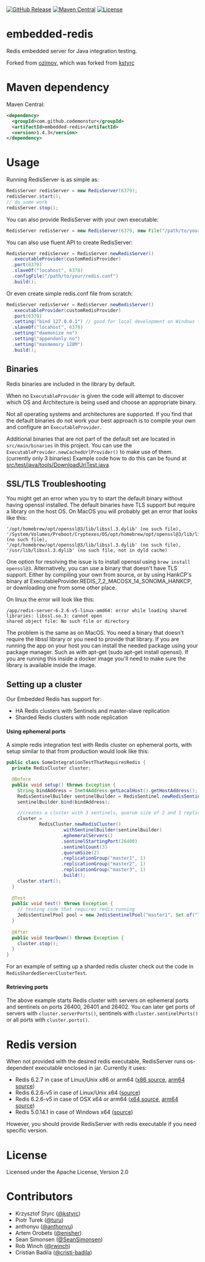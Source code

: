 [![GitHub Release](https://img.shields.io/github/release/codemonstur/embedded-redis.svg)](https://github.com/codemonstur/embedded-redis/releases)
[![Maven Central](https://maven-badges.herokuapp.com/maven-central/com.github.codemonstur/embedded-redis/badge.svg)](http://mvnrepository.com/artifact/com.github.codemonstur/embedded-redis)
[![License](https://img.shields.io/badge/License-Apache%202.0-blue.svg)](https://opensource.org/licenses/Apache-2.0)

embedded-redis
==============

Redis embedded server for Java integration testing.

Forked from [ozimov](https://github.com/ozimov/embedded-redis),
which was forked from [kstyrc](https://github.com/kstyrc/embedded-redis)

Maven dependency
==============

Maven Central:
```xml
<dependency>
  <groupId>com.github.codemonstur</groupId>
  <artifactId>embedded-redis</artifactId>
  <version>1.4.3</version>
</dependency>
```

Usage
==============

Running RedisServer is as simple as:
```java
RedisServer redisServer = new RedisServer(6379);
redisServer.start();
// do some work
redisServer.stop();
```

You can also provide RedisServer with your own executable:
```java
RedisServer redisServer = new RedisServer(6379, new File("/path/to/your/redis"));
```

You can also use fluent API to create RedisServer:
```java
RedisServer redisServer = RedisServer.newRedisServer()
  .executableProvider(customRedisProvider)
  .port(6379)
  .slaveOf("locahost", 6378)
  .configFile("/path/to/your/redis.conf")
  .build();
```

Or even create simple redis.conf file from scratch:
```java
RedisServer redisServer = RedisServer.newRedisServer()
  .executableProvider(customRedisProvider)
  .port(6379)
  .setting("bind 127.0.0.1") // good for local development on Windows to prevent security popups
  .slaveOf("locahost", 6378)
  .setting("daemonize no")
  .setting("appendonly no")
  .setting("maxmemory 128M")
  .build();
```

## Binaries

Redis binaries are included in the library by default.

When no `ExecutableProvider` is given the code will attempt to discover which OS and Architecture is being used and choose an appropriate binary.

Not all operating systems and architectures are supported.
If you find that the default binaries do not work your best approach is to compile your own and configure an `ExecutableProvider`.

Additional binaries that are not part of the default set are located in `src/main/binaries` in this project.
You can use the `ExecutableProvider.newCachedUrlProvider()` to make use of them. (currently only 3 binaries)
Example code how to do this can be found at [src/test/java/tools/DownloadUriTest.java](src/test/java/tools/DownloadUriTest.java).

## SSL/TLS Troubleshooting

You might get an error when you try to start the default binary without having openssl installed. The default
binaries have TLS support but require a library on the host OS. On MacOS you will probably get an error that
looks like this:

    '/opt/homebrew/opt/openssl@3/lib/libssl.3.dylib' (no such file),
    '/System/Volumes/Preboot/Cryptexes/OS/opt/homebrew/opt/openssl@3/lib/libssl.3.dylib' (no such file),
    '/opt/homebrew/opt/openssl@3/lib/libssl.3.dylib' (no such file),
    '/usr/lib/libssl.3.dylib' (no such file, not in dyld cache)

One option for resolving the issue is to install openssl using `brew install openssl@3`. Alternatively, you
can use a binary that doesn't have TLS support. Either by compiling your own from source, or by using HankCP's
binary at ExecutableProvider.REDIS_7_2_MACOSX_14_SONOMA_HANKCP, or downloading one from some other place.

On linux the error will look like this:

    /app/redis-server-6.2.6-v5-linux-amd64: error while loading shared libraries: libssl.so.3: cannot open
    shared object file: No such file or directory

The problem is the same as on MacOS. You need a binary that doesn't require the libssl library or you need to
provide that library. If you are running the app on your host you can install the needed package using your 
package manager. Such as with apt-get (sudo apt-get install openssl). If you are running this 
inside a docker image you'll need to make sure the library is available inside the image.

## Setting up a cluster

Our Embedded Redis has support for:
- HA Redis clusters with Sentinels and master-slave replication
- Sharded Redis clusters with node replication

#### Using ephemeral ports
A simple redis integration test with Redis cluster on ephemeral ports, with setup similar to that from production would look like this:
```java
public class SomeIntegrationTestThatRequiresRedis {
  private RedisCluster cluster;

  @Before
  public void setup() throws Exception {
    String bindAddress = Inet4Address.getLocalHost().getHostAddress();
    RedisSentinelBuilder sentinelBuilder = RedisSentinel.newRedisSentinel();
    sentinelBuilder.bind(bindAddress);

    //creates a cluster with 3 sentinels, quorum size of 2 and 3 replication groups, each with one master and one slave
    cluster =
            RedisCluster.newRedisCluster()
                    .withSentinelBuilder(sentinelBuilder)
                    .ephemeralServers()
                    .sentinelStartingPort(26400)
                    .sentinelCount(3)
                    .quorumSize(2)
                    .replicationGroup("master1", 1)
                    .replicationGroup("master2", 1)
                    .replicationGroup("master3", 1)
                    .build();
    cluster.start();
  }
  
  @Test
  public void test() throws Exception {
    // testing code that requires redis running
    JedisSentinelPool pool = new JedisSentinelPool("master1", Set.of("localhost:26400", "localhost:26401", "localhost:26402"));
  }
  
  @After
  public void tearDown() throws Exception {
    cluster.stop();
  }
}
```

For an example of setting up a sharded redis cluster check out the code in `RedisShardedServerClusterTest`.

#### Retrieving ports
The above example starts Redis cluster with servers on ephemeral ports and sentinels on ports 26400, 26401 and 26402. You can later get ports of servers with ```cluster.serverPorts()```, sentinels with ```cluster.sentinelPorts()``` or all ports with ```cluster.ports()```.

Redis version
==============

When not provided with the desired redis executable, RedisServer runs os-dependent executable enclosed in jar. Currently it uses:
- Redis 6.2.7 in case of Linux/Unix x86 or arm64 ([x86 source](https://github.com/signalapp/embedded-redis/blob/2aee2439c3314dba5d03a09dda1897d891f774b3/src/main/resources/redis-server-6.2.7-linux-386), [arm64 source](https://github.com/signalapp/embedded-redis/blob/2aee2439c3314dba5d03a09dda1897d891f774b3/src/main/resources/redis-server-6.2.7-linux-arm64))
- Redis 6.2.6-v5 in case of Linux/Unix x64 ([source](https://packages.redis.io/redis-stack/redis-stack-server-6.2.6-v5.jammy.x86_64.tar.gz))
- Redis 6.2.6-v5 in case of OSX x64 or arm64 ([x64 source](https://packages.redis.io/redis-stack/redis-stack-server-6.2.6-v5.catalina.x86_64.zip), [arm64 source](https://packages.redis.io/redis-stack/redis-stack-server-6.2.6-v5.monterey.arm64.zip))
- Redis 5.0.14.1 in case of Windows x64 ([source](https://github.com/tporadowski/redis/releases/tag/v5.0.14.1))

However, you should provide RedisServer with redis executable if you need specific version.


License
==============
Licensed under the Apache License, Version 2.0


Contributors
==============
 * Krzysztof Styrc ([@kstyrc](http://github.com/kstyrc))
 * Piotr Turek ([@turu](http://github.com/turu))
 * anthonyu ([@anthonyu](http://github.com/anthonyu))
 * Artem Orobets ([@enisher](http://github.com/enisher))
 * Sean Simonsen ([@SeanSimonsen](http://github.com/SeanSimonsen))
 * Rob Winch ([@rwinch](http://github.com/rwinch))
 * Cristian Badila ([@cristi-badila](http://github.com/cristi-badila))
